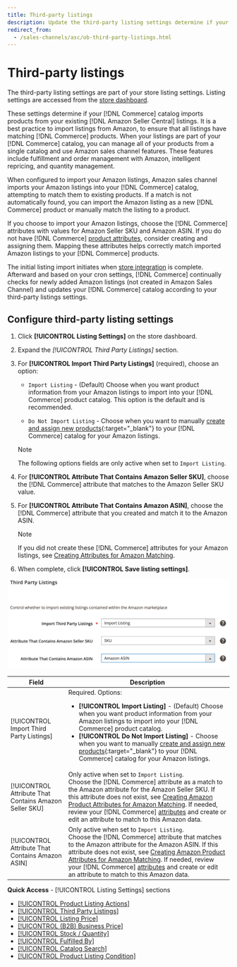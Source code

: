 ```yaml
---
title: Third-party listings
description: Update the third-party listing settings determine if your Commerce catalog imports products from your existing Amazon Seller Central listings.
redirect_from:
  - /sales-channels/asc/ob-third-party-listings.html
---
```


# Third-party listings

The third-party listing settings are part of your store listing settings. Listing settings are accessed from the [store dashboard](./amazon-store-dashboard.md).

These settings determine if your [!DNL Commerce] catalog imports products from your existing [!DNL Amazon Seller Central] listings. It is a best practice to import listings from Amazon, to ensure that all listings have matching [!DNL Commerce] products. When your listings are part of your [!DNL Commerce] catalog, you can manage all of your products from a single catalog and use Amazon sales channel features. These features include fulfillment and order management with Amazon, intelligent repricing, and quantity management.

When configured to import your Amazon listings, Amazon sales channel imports your Amazon listings into your [!DNL Commerce] catalog, attempting to match them to existing products. If a match is not automatically found, you can import the Amazon listing as a new [!DNL Commerce] product or manually match the listing to a product.

If you choose to import your Amazon listings, choose the [!DNL Commerce] attributes with values for Amazon Seller SKU and Amazon ASIN. If you do not have [!DNL Commerce] [product attributes](./ob-creating-magento-attributes.md), consider creating and assigning them. Mapping these attributes helps correctly match imported Amazon listings to your [!DNL Commerce] products.

The initial listing import initiates when [store integration](./store-integration.md) is complete. Afterward and based on your cron settings, [!DNL Commerce] continually checks for newly added Amazon listings (not created in Amazon Sales Channel) and updates your [!DNL Commerce] catalog according to your third-party listings settings.

## Configure third-party listing settings

1. Click **[!UICONTROL Listing Settings]** on the store dashboard.

1. Expand the _[!UICONTROL Third Party Listings]_ section.

1. For **[!UICONTROL Import Third Party Listings]** (required), choose an option:

    - `Import Listing` - (Default) Choose when you want product information from your Amazon listings to import into your [!DNL Commerce] product catalog. This option is the default and is recommended.

    - `Do Not Import Listing` - Choose when you want to manually [create and assign new products](https://docs.magento.com/user-guide/catalog/products.html){:target="_blank"} to your [!DNL Commerce] catalog for your Amazon listings.

   >[!NOTE]
   >The following options fields are only active when set to `Import Listing`.

1. For **[!UICONTROL Attribute That Contains Amazon Seller SKU]**, choose the [!DNL Commerce] attribute that matches to the Amazon Seller SKU value.

1. For **[!UICONTROL Attribute That Contains Amazon ASIN]**, choose the [!DNL Commerce] attribute that you created and match it to the Amazon ASIN.

   >[!NOTE]
   >If you did not create these [!DNL Commerce] attributes for your Amazon listings, see [Creating Attributes for Amazon Matching](./ob-creating-magento-attributes.md).

1. When complete, click **[!UICONTROL Save listing settings]**.

![Third party listings](assets/amazon-third-party-listings.png)

|Field|Description|
|---|---|
|[!UICONTROL Import Third Party Listings]|Required. Options:<ul><li>**[!UICONTROL Import Listing]** - (Default) Choose when you want product information from your Amazon listings to import into your [!DNL Commerce] product catalog. </li><li>**[!UICONTROL Do Not Import Listing]** - Choose when you want to manually [create and assign new products](https://docs.magento.com/user-guide/catalog/products.html){:target="_blank"} to your [!DNL Commerce] catalog for your Amazon listings.</li></ul>|
|[!UICONTROL Attribute That Contains Amazon Seller SKU]|Only active when set to `Import Listing`.<br>Choose the [!DNL Commerce] attribute as a match to the Amazon attribute for the Amazon Seller SKU. If this attribute does not exist, see [Creating Amazon Product Attributes for Amazon Matching](./ob-creating-magento-attributes.md). If needed, review your [!DNL Commerce] [attributes](./managing-attributes.md) and create or edit an attribute to match to this Amazon data.|
|[!UICONTROL Attribute That Contains Amazon ASIN]|Only active when set to `Import Listing`.<br>Choose the [!DNL Commerce] attribute that matches to the Amazon attribute for the Amazon ASIN. If this attribute does not exist, see [Creating Amazon Product Attributes for Amazon Matching](./ob-creating-magento-attributes.md). If needed, review your [!DNL Commerce] [attributes](./managing-attributes.md) and create or edit an attribute to match to this Amazon data.|

**Quick Access** - [!UICONTROL Listing Settings] sections

- [[!UICONTROL Product Listing Actions]](./product-listing-actions.md)
- [[!UICONTROL Third Party Listings]](./third-party-listing-settings.md)
- [[!UICONTROL Listing Price]](./listing-price.md)
- [[!UICONTROL (B2B) Business Price]](./business-pricing.md)
- [[!UICONTROL Stock / Quantity]](./stock-quantity.md)
- [[!UICONTROL Fulfilled By]](./fulfilled-by.md)
- [[!UICONTROL Catalog Search]](./catalog-search.md)
- [[!UICONTROL Product Listing Condition]](./product-listing-condition.md)

